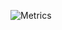![Metrics](https://metrics.lecoq.io/mpfdev?template=classic&tweets=1&languages=1&pagespeed=1&languages.ignored=html&pagespeed.detailed=false&pagespeed.screenshot=false&tweets.limit=2&tweets.user=mpfdev&config.timezone=America%2FSao_Paulo&config.animated=true)
